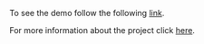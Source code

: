 To see the demo follow the following [link](https://dkasinets.github.io./).

For more information about the project click [here](https://devpost.com/software/beacon-mu8bt1).
